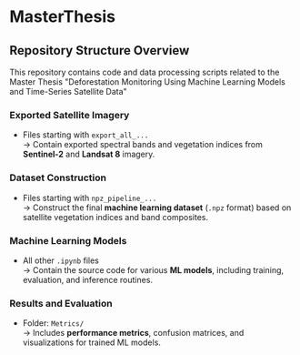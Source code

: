 # MasterThesis

## Repository Structure Overview

This repository contains code and data processing scripts related to the Master Thesis "Deforestation Monitoring Using Machine Learning Models and Time-Series Satellite Data"

### Exported Satellite Imagery
- Files starting with `export_all_...`  
  → Contain exported spectral bands and vegetation indices from **Sentinel-2** and **Landsat 8** imagery.

### Dataset Construction
- Files starting with `npz_pipeline_...`  
  → Construct the final **machine learning dataset** (`.npz` format) based on satellite vegetation indices and band composites.

### Machine Learning Models
- All other `.ipynb` files  
  → Contain the source code for various **ML models**, including training, evaluation, and inference routines.

### Results and Evaluation
- Folder: `Metrics/`  
  → Includes **performance metrics**, confusion matrices, and visualizations for trained ML models.

